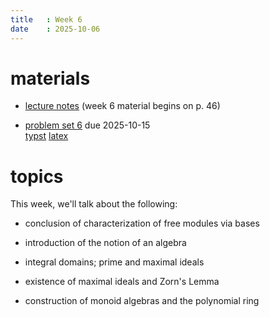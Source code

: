 ```yaml
---
title   : Week 6
date    : 2025-10-06
---
```



# materials


- [lecture notes](/course-content/grad-algebra.pdf) (week 6 material begins on p. 46)

- [problem set 6](/course-content/2025-10-15--assignment06.pdf) due 2025-10-15  
  [typst](/course-content/2025-10-15--assignment06.typ)
  [latex](/course-content/2025-10-15--assignment06-tex.tex)
  
# topics

This week, we'll talk about the following:

- conclusion of characterization of free modules via bases

- introduction of the notion of an algebra
- integral domains; prime and maximal ideals
- existence of maximal ideals and Zorn's Lemma
- construction of monoid algebras and the polynomial ring
